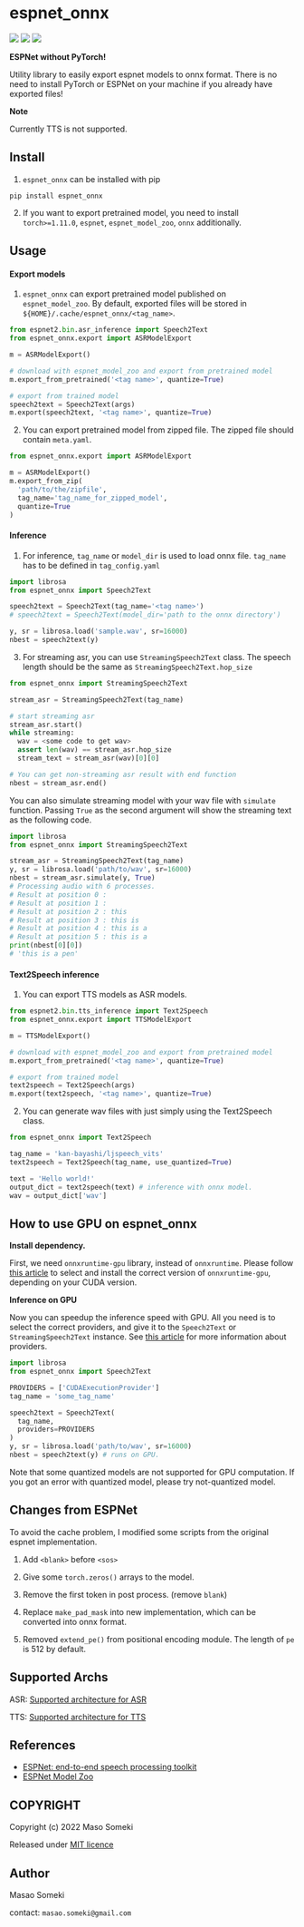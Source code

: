 # espnet_onnx

![](https://circleci.com/gh/Masao-Someki/espnet_onnx.svg?style=shield)
![](https://img.shields.io/badge/licence-MIT-blue)
[![](https://img.shields.io/badge/pypi-0.1.5-brightgreen)](https://pypi.org/project/espnet-onnx/)

**ESPNet without PyTorch!**

Utility library to easily export espnet models to onnx format.
There is no need to install PyTorch or ESPNet on your machine if you already have exported files!

**Note**

Currently TTS is not supported.

## Install

1. `espnet_onnx` can be installed with pip

```shell
pip install espnet_onnx
```

2. If you want to export pretrained model, you need to install `torch>=1.11.0`, `espnet`, `espnet_model_zoo`, `onnx` additionally.

## Usage

#### Export models

1. `espnet_onnx` can export pretrained model published on `espnet_model_zoo`. By default, exported files will be stored in `${HOME}/.cache/espnet_onnx/<tag_name>`.

```python
from espnet2.bin.asr_inference import Speech2Text
from espnet_onnx.export import ASRModelExport

m = ASRModelExport()

# download with espnet_model_zoo and export from pretrained model
m.export_from_pretrained('<tag name>', quantize=True)

# export from trained model
speech2text = Speech2Text(args)
m.export(speech2text, '<tag name>', quantize=True)
```

2. You can export pretrained model from zipped file. The zipped file should contain `meta.yaml`.

```python
from espnet_onnx.export import ASRModelExport

m = ASRModelExport()
m.export_from_zip(
  'path/to/the/zipfile',
  tag_name='tag_name_for_zipped_model',
  quantize=True
)
```

#### Inference

1. For inference, `tag_name` or `model_dir` is used to load onnx file. `tag_name` has to be defined in `tag_config.yaml`

```python
import librosa
from espnet_onnx import Speech2Text

speech2text = Speech2Text(tag_name='<tag name>')
# speech2text = Speech2Text(model_dir='path to the onnx directory')

y, sr = librosa.load('sample.wav', sr=16000)
nbest = speech2text(y)
```

3. For streaming asr, you can use `StreamingSpeech2Text` class. The speech length should be the same as `StreamingSpeech2Text.hop_size`

```python
from espnet_onnx import StreamingSpeech2Text

stream_asr = StreamingSpeech2Text(tag_name)

# start streaming asr
stream_asr.start()
while streaming:
  wav = <some code to get wav>
  assert len(wav) == stream_asr.hop_size
  stream_text = stream_asr(wav)[0][0]

# You can get non-streaming asr result with end function
nbest = stream_asr.end()
```

You can also simulate streaming model with your wav file with `simulate` function. Passing `True` as the second argument will show the streaming text as the following code.

```python
import librosa
from espnet_onnx import StreamingSpeech2Text

stream_asr = StreamingSpeech2Text(tag_name)
y, sr = librosa.load('path/to/wav', sr=16000)
nbest = stream_asr.simulate(y, True)
# Processing audio with 6 processes.
# Result at position 0 :
# Result at position 1 :
# Result at position 2 : this
# Result at position 3 : this is
# Result at position 4 : this is a
# Result at position 5 : this is a
print(nbest[0][0])
# 'this is a pen'
```

#### Text2Speech inference

1. You can export TTS models as ASR models.

```python
from espnet2.bin.tts_inference import Text2Speech
from espnet_onnx.export import TTSModelExport

m = TTSModelExport()

# download with espnet_model_zoo and export from pretrained model
m.export_from_pretrained('<tag name>', quantize=True)

# export from trained model
text2speech = Text2Speech(args)
m.export(text2speech, '<tag name>', quantize=True)
```

2. You can generate wav files with just simply using the Text2Speech class.

```python
from espnet_onnx import Text2Speech

tag_name = 'kan-bayashi/ljspeech_vits'
text2speech = Text2Speech(tag_name, use_quantized=True)

text = 'Hello world!'
output_dict = text2speech(text) # inference with onnx model.
wav = output_dict['wav']
```

## How to use GPU on espnet_onnx

**Install dependency.**

First, we need `onnxruntime-gpu` library, instead of `onnxruntime`. Please follow [this article](https://onnxruntime.ai/docs/execution-providers/CUDA-ExecutionProvider.html) to select and install the correct version of `onnxruntime-gpu`, depending on your CUDA version.

**Inference on GPU**

Now you can speedup the inference speed with GPU. All you need is to select the correct providers, and give it to the `Speech2Text` or `StreamingSpeech2Text` instance. See [this article](https://onnxruntime.ai/docs/execution-providers/) for more information about providers.

```python
import librosa
from espnet_onnx import Speech2Text

PROVIDERS = ['CUDAExecutionProvider']
tag_name = 'some_tag_name'

speech2text = Speech2Text(
  tag_name,
  providers=PROVIDERS
)
y, sr = librosa.load('path/to/wav', sr=16000)
nbest = speech2text(y) # runs on GPU.
```

Note that some quantized models are not supported for GPU computation. If you got an error with quantized model, please try not-quantized model.

## Changes from ESPNet

To avoid the cache problem, I modified some scripts from the original espnet implementation.

1. Add `<blank>` before `<sos>`
2. Give some `torch.zeros()` arrays to the model.
3. Remove the first token in post process. (remove `blank`)
4. Replace `make_pad_mask` into new implementation, which can be converted into onnx format.

5. Removed `extend_pe()` from positional encoding module. The length of `pe` is 512 by default.

## Supported Archs

ASR: [Supported architecture for ASR](./docs/ASRSupported.md)

TTS: [Supported architecture for TTS](./docs/TTSSupported.md)

## References

- [ESPNet: end-to-end speech processing toolkit](https://github.com/espnet/espnet)
- [ESPNet Model Zoo](https://github.com/espnet/espnet_model_zoo)

## COPYRIGHT

Copyright (c) 2022 Maso Someki

Released under [MIT licence](https://opensource.org/licenses/mit-license.php)

## Author

Masao Someki

contact: `masao.someki@gmail.com`
